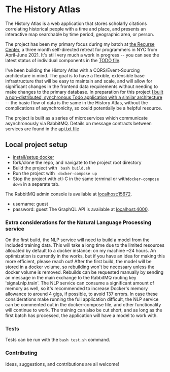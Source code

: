 # The History Atlas

The History Atlas is a web application that stores scholarly citations correlating historical people with a time and place, and presents an interactive map searchable by time period, geographic area, or person.

The project has been my primary focus during my batch at [the Recurse Center](https://www.recurse.com), a three month self-directed retreat for programmers in NYC from April-June 2021. It's still very much a work in progress -- you can see the latest status of individual components in the [TODO file](https://github.com/joshua-stauffer/thehistoryatlas/blob/dev/todo). 

I've been building the History Atlas with a CQRS/Event-Sourcing architecture in mind. The goal is to have a flexible, extensible base infrastructure that will be easy to maintain and scale, and will allow for significant changes in the frontend data requirements without needing to make changes to the primary database. In preparation for this project [I built a non-distributed, synchronous Todo application with a similar architecture](https://github.com/joshua-stauffer/EventBullet) -- the basic flow of data is the same in the History Atlas, without the complications of asynchronicity, so could potentially be a helpful resource.

The project is built as a series of microservices which communicate asynchronously via RabbitMQ. Details on message contracts between services are found in the [api.txt file](https://github.com/joshua-stauffer/thehistoryatlas/blob/dev/api.txt)

## Local project setup
- [install/setup docker](https://docs.docker.com/get-docker/)
- fork/clone the repo, and navigate to the project root directory
- Build the project with ``` bash build.sh```
- Run the project with ``` docker-compose up```
- Stop the project with ctl-C in the same terminal or with```docker-compose down``` in a separate tab.

The RabbitMQ admin console is available at [localhost:15672](http://localhost:15672).
- username: guest
- password: guest
The GraphQL API is available at [localhost:4000](http://localhost:4000).

### Extra considerations for the Natural Language Processing service
On the first build, the NLP service will need to build a model from the included training data. This will take a long time due to the limited resources allocated by default to a docker instance: on my machine ~24 hours. An optimization is currently in the works, but if you have an idea for making this more efficient, please reach out! After the first build, the model will be stored in a docker volume, so rebuilding won't be necessary unless the docker volume is removed. Rebuilds can be requested manually by sending an message in the main exchange to the RabbitMQ routing key 'signal.nlp.train'. The NLP service can consume a significant amount of memory as well, so it's recommended to increase Docker's memory allowance to around 4 gigs, if possible, to avoid 137 errors. In case these considerations make running the full application difficult, the NLP service can be commented out in the docker-compose file, and other functionality will continue to work. The training can also be cut short, and as long as the first batch has processed, the application will have a model to work with.

### Tests
Tests can be run with the ```bash test.sh``` command.

### Contributing
Ideas, suggestions, and contributions are all welcome!